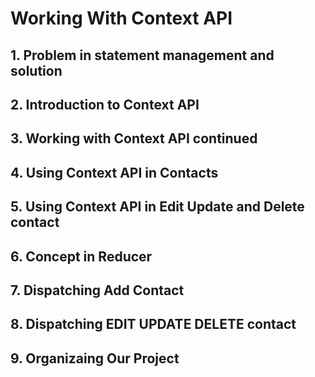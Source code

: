# Working With Context API

## 1. Problem in statement management and solution

## 2. Introduction to Context API

## 3. Working with Context API continued

## 4. Using Context API in Contacts

## 5. Using Context API in Edit Update and Delete contact

## 6. Concept in Reducer

## 7. Dispatching Add Contact

## 8. Dispatching EDIT UPDATE DELETE contact

## 9. Organizaing Our Project

